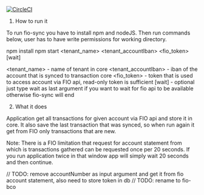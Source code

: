 [![CircleCI](https://circleci.com/gh/jancajthaml/fio-bco.svg?style=svg&circle-token=dca7fe834e3de7b35f226069ae4729e283ff1df5)](https://circleci.com/gh/jancajthaml/fio-bco)


1. How to run it

To run fio-sync you have to install npm and nodeJS. Then run commands below, user has to have write permissions for working directory.

npm install
npm start <tenant_name> <tenant_accountIban> <fio_token> [wait]

<tenant_name> - name of tenant in core
<tenant_accountIban> - iban of the account that is synced to transaction core
<fio_token> - token that is used to access account via FIO api, read-only token is sufficient
[wait] - optional just type wait as last argument if you want to wait for fio api to be available otherwise fio-sync will end


2. What it does

Application get all transactions for given account via FIO api and store it in core. It also save the last
transaction that was synced, so when run again it get from FIO only transactions that are new.

Note: There is a FIO limitation that request for account statement from which is transactions gathered can be requested
once per 20 seconds. If you run application twice in that window app will simply wait 20 seconds and then continue.

// TODO: remove accountNumber as input argument and get it from fio account statement, also need to store token in db
// TODO: rename to fio-bco